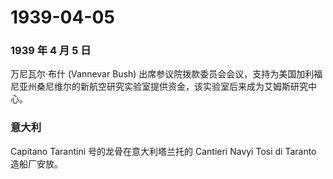 # 1939-04-05

### 1939 年 4 月 5 日

万尼瓦尔·布什 (Vannevar Bush)
出席参议院拨款委员会会议，支持为美国加利福尼亚州桑尼维尔的新航空研究实验室提供资金，该实验室后来成为艾姆斯研究中心。

### 意大利

Capitano Tarantini 号的龙骨在意大利塔兰托的 Cantieri Navyi Tosi di
Taranto 造船厂安放。